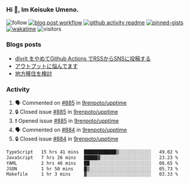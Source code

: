 ### Hi 👋, Im Keisuke Umeno.

<!--
**9renpoto/9renpoto** is a ✨ _special_ ✨ repository because its `README.md` (this file) appears on your GitHub profile.

Here are some ideas to get you started:

- 🔭 I’m currently working on ...
- 🌱 I’m currently learning ...
- 👯 I’m looking to collaborate on ...
- 🤔 I’m looking for help with ...
- 💬 Ask me about ...
- 📫 How to reach me: ...
- 😄 Pronouns: ...
- ⚡ Fun fact: ...
-->

![follow](https://img.shields.io/github/followers/9renpoto?label=Follow&style=social)
[![blog post workflow](https://github.com/9renpoto/9renpoto/actions/workflows/blog.yml/badge.svg)](https://github.com/9renpoto/9renpoto/actions/workflows/blog.yml)
[![github activity readme](https://github.com/9renpoto/9renpoto/actions/workflows/activity.yml/badge.svg)](https://github.com/9renpoto/9renpoto/actions/workflows/activity.yml)
[![pinned-gists](https://github.com/9renpoto/9renpoto/actions/workflows/pin-gist.yml/badge.svg)](https://github.com/9renpoto/9renpoto/actions/workflows/pin-gist.yml)
[![wakatime](https://github.com/9renpoto/9renpoto/actions/workflows/waka-readme-status.yml/badge.svg)](https://github.com/9renpoto/9renpoto/actions/workflows/waka-readme-status.yml)
![visitors](https://komarev.com/ghpvc/?username=9renpoto&label=Profile%20views&color=0e75b6&style=flat)

### Blogs posts

<!-- BLOG-POST-LIST:START -->
- [dlvrit をやめてGithub Actions でRSSからSNSに投稿する](https://9renpoto.win/entry/2023/11/12/dlvrit-to-gh-actions)
- [アウトプットに悩んでます](https://9renpoto.win/entry/2023/11/11/technology-to-limit-input)
- [地方移住を検討](https://9renpoto.win/entry/2023/09/09/migration-plan)
<!-- BLOG-POST-LIST:END -->

### Activity

<!--START_SECTION:activity-->
1. 🗣 Commented on [#885](https://github.com/9renpoto/upptime/issues/885#issuecomment-1819104839) in [9renpoto/upptime](https://github.com/9renpoto/upptime)
2. 🔒 Closed issue [#885](https://github.com/9renpoto/upptime/issues/885) in [9renpoto/upptime](https://github.com/9renpoto/upptime)
3. ❗ Opened issue [#885](https://github.com/9renpoto/upptime/issues/885) in [9renpoto/upptime](https://github.com/9renpoto/upptime)
4. 🗣 Commented on [#884](https://github.com/9renpoto/upptime/issues/884#issuecomment-1818506111) in [9renpoto/upptime](https://github.com/9renpoto/upptime)
5. 🔒 Closed issue [#884](https://github.com/9renpoto/upptime/issues/884) in [9renpoto/upptime](https://github.com/9renpoto/upptime)
<!--END_SECTION:activity-->

<!--START_SECTION:waka-->

```txt
TypeScript   15 hrs 41 mins  ████████████▒░░░░░░░░░░░░   49.02 %
JavaScript   7 hrs 26 mins   █████▓░░░░░░░░░░░░░░░░░░░   23.23 %
YAML         2 hrs 46 mins   ██░░░░░░░░░░░░░░░░░░░░░░░   08.65 %
JSON         1 hr 50 mins    █▒░░░░░░░░░░░░░░░░░░░░░░░   05.73 %
Makefile     1 hr 3 mins     ▓░░░░░░░░░░░░░░░░░░░░░░░░   03.33 %
```

<!--END_SECTION:waka-->
